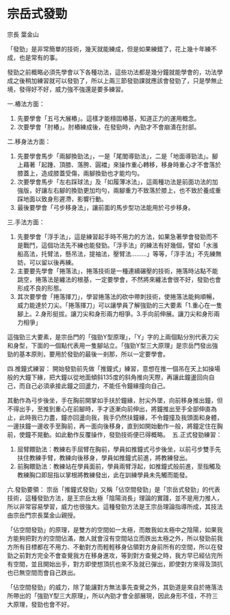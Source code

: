 # 宗岳式發勁

宗長
葉金山

「發勁」是非常簡單的技術，幾天就能練成，但是如果練錯了，花上幾十年練不成，也是常有的事。

發勁之前概略必須先學會以下各種功法，這些功法都是幾分鐘就能學會的，功法學成之後稍加練習就可以發勁了，所以上兩三節發勁課就應該會發勁了，只是學無止境，發得好不好，威力強不強還是要多練習。

一.樁法方面：
1. 先要學會「五弓大展樁」。這樣才能穩固樁基，知道正力的運用概念。
2. 次要學會「肘樁」。肘樁練成後，在發勁時，內勁才不會崩潰在肘部。

二.移身法方面：
1. 先要學會馬步「兩腳換勁法」，一是「尾閭導勁法」，二是「地面導勁法」。腳上藉著「起踵、頂膝、落胯、圓襠」來操作重心轉移，移身時重心才不會落於膝蓋上，造成膝蓋受傷，兩腳換勁也才能均勻。
2. 次要學會馬步「左右踩球法」及「如履薄冰法」，這兩種功法是前面功法的加強版，好讓左右腳的換勁更加均勻，兩腳重力不致落於膝上，也不致於養成重踩地面以致身形遲滯，影響行動。
3. 最後要學會「弓步移身法」，讓前面的馬步型功法能用於弓步移身。

三.手法方面：
1. 先要學會「浮手法」，這是練習起手時不用力的方法，如果急著學會發勁而不是戰鬥，這個功法先不練也能發勁。「浮手法」的練法有好幾個，譬如「水漲船高法，托臂法，懸吊法，提袖法，壓臂法.........」等等，「浮手法」不先練無妨，可以留以後再練。
2. 主要要先學會「捲落法」，捲落技術是一種連續碾壓的技術，捲落時沾點不能跳空，捲落法是纏法的根基，一定要學會，不然將來纏法會很不好，發勁也會形成不良的形態。
3. 其次要學會「捲落揮刀」，學習捲落法的砍中帶刺技術，使捲落法能夠順暢，威力能達於刀尖。「捲落揮刀」可以讓學員了解強勁的三大要素「1.重心在一隻腳上。2.身形挺拔。讓刀尖和身形兩力相爭。3.手向前伸展。讓刀尖和身形兩力相爭」

這強勁三大要素，是宗岳門的「強勁Y型原理」，「Y」字的上兩個點分別代表刀尖和身型，下面的一個點代表用一隻腳站立。「強勁Y型三大原理」是宗岳門發出強勁的基本原則，要用於發勁的最後一剎那，所以一定要學會。

四.推鐘式練習：
開始發勁前先做「推鐘式」練習，意想在推一個吊在天上如操場般的大鐘下緣，把大鐘以從地面傾斜135度的斜角推向天際，再讓此鐘盪回向自己，而自己必須承接此鐘之回盪力，不能任令鐘緣撞向自己。

其動作為弓步後坐，手在胸前開掌如手扶於鐘緣，肘尖外墜，向前移身推出鐘，但不得出手，至推到重心在前腳時，手才逐漸向前伸出，將鐘推出至手全部伸直為止，此時我已力盡，鐘亦回盪向我，我手仍然扶鐘緣，不令鐘撞及我頭面和身體，一邊扶鐘一邊收手至胸前，再一面向後移身，直到如開始動作一般，將鐘定住在胸前，使鐘不晃動。如此動作反覆操作，發勁技術便已得概略。 
五.正式發勁練習：
1. 屈臂餵勁法：教練右手屈臂在胸前，學員如推鐘式弓步後坐，以前弓步雙手先扶住教練手臂，教練向後移身，學員如推鐘式前進，將教練發出。
2. 前胸餵勁法：教練站在學員面前，學員兩臂浮起，如推鐘式般前進，至指觸及教練胸口即屈指以掌根將教練發出，此在訓練學員未先觸而能發。

六.發勁要領：
宗岳「推鐘式發勁」又稱「佔空間發勁」是「宗岳式發勁」的代表技術，這種發勁方法，是王宗岳太極「陰陽消長」理論的實踐，並不是用力推人，所以非常容易學習，威力也很強大。這種發勁方法是王宗岳理論指導所成，其技法由宗岳門宗長葉金山親授。

「佔空間發勁」的原理，是雙方的空間如一太極，而敵我如太極中之陰陽，如果我方能夠把對方的空間佔滿，敵人就會沒有空間站立而跌出太極之外，所以發勁前我方所有目標都在不用力、不動對方而輕輕移身佔領對方身前所有的空間，所以在發勁之前對方完全不會查覺我方在移身進攻，等到對方查覺之時，我方早已經佔完所有空間，並且開始出手，對方即使想頂抗也來不及就已彈出，即使對方來得及頂抗也已無空間而會自己跌出。

「佔空間發勁」的威力，除了能讓對方無法事先查覺之外，其勁道是來自於捲落法所帶出的「強勁Y型三大原理」，所以內勁才會全部展現，因此身形不佳，不符三大原理，發勁也會不好。